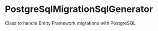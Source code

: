 PostgreSqlMigrationSqlGenerator
===============================

Class to handle Entity Framework migrations with PostgreSQL